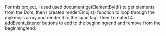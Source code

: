 For this project, I used used document.getElementById() to get elements from the Dom, then I created renderEmojis() function to loop through the myEmojis array and render it to the span tag. Then I created 4 addEventListener buttons to add to the beginning/end and remove from the beginning/end.
